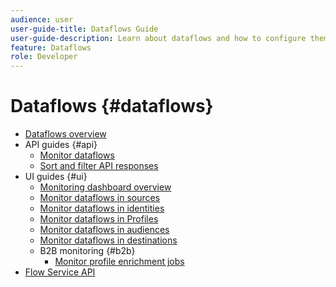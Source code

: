 ```yaml
---
audience: user
user-guide-title: Dataflows Guide
user-guide-description: Learn about dataflows and how to configure them across different services.
feature: Dataflows
role: Developer
---
```


# Dataflows {#dataflows}

- [Dataflows overview](./home.md)
- API guides {#api}
  - [Monitor dataflows](./api/monitor.md)
  - [Sort and filter API responses](./api/sort-and-filter.md)
- UI guides {#ui}
  - [Monitoring dashboard overview](./ui/monitor.md)
  - [Monitor dataflows in sources](./ui/monitor-sources.md)
  - [Monitor dataflows in identities](./ui/monitor-identities.md)
  - [Monitor dataflows in Profiles](./ui/monitor-profiles.md)
  - [Monitor dataflows in audiences](./ui/monitor-audiences.md)
  - [Monitor dataflows in destinations](./ui/monitor-destinations.md)
  - B2B monitoring {#b2b}
    - [Monitor profile enrichment jobs](./ui/b2b/monitor-profile-enrichment.md)
- [Flow Service API](https://www.adobe.io/experience-platform-apis/references/flow-service/)